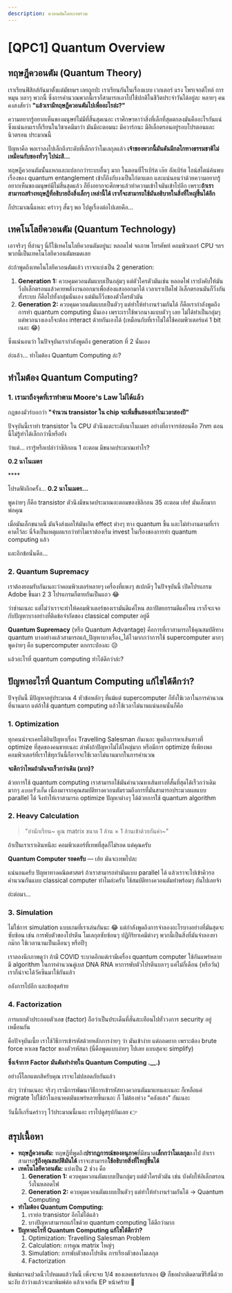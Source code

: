 ```yaml
---
description: ควอนตัมโดยภาพรวม
---
```


# \[QPC1\] Quantum Overview

## ทฤษฎีควอนตัม \(Quantum Theory\)

เราเรียนฟิสิกส์กันมาตั้งแต่มัธยมฯ เลยถูกป่ะ เราเรียนกันในเรื่องแบบ เวกเตอร์ แรง โพรเจกต์ไทล์ การหมุน บลาๆ พวกนี้  ซึ่งการคำนวณพวกนี้เราก็สามารถเอาไปใช้ปกติในชีวิตประจำวันได้อยู่ละ หลายๆ คนคงสงสัยว่า **"แล้วเรามีทฤษฎีควอนตัมไปเพื่ออะไรล่ะ?"**

ความอยากรู้อยากเห็นของมนุษย์ไม่มีที่สิ้นสุดเนอะ เราศึกษาหาว่าสิ่งที่เล็กที่สุดตกลงมันคืออะไรกันแน่ ซึ่งแน่นอนเราก็เรียนในวิชาเคมีมาว่า มันมีอะตอมนะ มีควาร์กนะ มีอิเล็กตรอนอยู่รอบโปรตอนและนิวตรอน ประมาณนี้

ปัญหาคือ พอเราลงไปเล็กถึงระดับที่เล็กกว่าโมเลกุลแล้ว **เจ้าของพวกนี้มันดันมีกลไกทางธรรมชาติไม่เหมือนกับของทั่วๆ ไปน่ะสิ…**

ทฤษฎีควอนตัมนั้นแหกและแปลกกว่าระบบอื่นๆ มาก  ในตอนที่โรเบิร์ต เอ๊ย อัลเบิร์ต ไอน์สไตน์ค้นพบเรื่องของ quantum entanglement เข้าก็ถึงกับงงเป็นไก่ตาแตก  และแน่นอนว่าด้วยความอยากรู้อยากเห็นของมนุษย์มีไม่สิ้นสุดแล้ว ก็ยิ่งอยากจะศึกษาแล้วทำความเข้าใจมันเข้าไปอีก เพราะ**ถ้าเราสามารถสร้างทฤษฎีที่อธิบายถึงสิ่งเล็กๆ เหล่านี้ได้ เราก็จะสามารถใช้มันอธิบายในสิ่งที่ใหญ่ขึ้นได้อีก**

ก็ประมาณนี้แหละ คร่าวๆ สั้นๆ พอ ไปดูเรื่องต่อไปเลยคือ…

## เทคโนโลยีควอนตัม \(Quantum Technology\)

เอาจริงๆ ที่อ่านๆ นี่ก็ใช้เทคโนโลยีควอนตัมอยู่นะ หลอดไฟ จอภาพ โทรศัพท์ คอมพิวเตอร์ CPU ฯลฯ พวกนี้เป็นเทคโนโลยีควอนตัมหมดเลย

อ่ะถ้าพูดถึงเทคโนโลยีควอนตัมแล้ว เราจะแบ่งเป็น 2 generation:

1. **Generation 1:** ควบคุมควอนตัมแบบเป็นกลุ่มๆ แต่ตัวใครตัวมันเช่น หลอดไฟ  เราบังคับให้มันวิ่งอิเล็กตรอนแล้วคายพลังงานออกมาเพื่อส่องแสงออกมาได้ เวลาเราเปิดไฟ อิเล็กตรอนมันก็วิ่งกันทั้งระบบ ก็คือไปทั้งกลุ่มนั่นเอง แต่มันก็วิ่งของตัวใครตัวมัน
2. **Generation 2:** ควบคุมควอนตัมแบบเป็นตัวๆ แต่ทำให้ทำงานร่วมกันได้ ก็คือเรากำลังพูดถึงการทำ quantum computing นั่นเอง เพราะเราใช้พวกนางแบบตัวๆ เลย ไม่ได้ทำเป็นกลุ่มๆ แต่พวกนางเองก็จะต้อง interact ด้วยกันเองได้ \(เหมือนกับที่เราไม่ได้ใช้คอมพิวเตอร์แค่ 1 bit เนอะ 😂\)

ซึ่งแน่นอนว่า ในปัจจุบันเรากำลังพูดถึง generation ที่ 2 นั่นเอง

อ่ะแล้ว… ทำไมต้อง Quantum Computing ล่ะ?

## ทำไมต้อง Quantum Computing?

### 1. เรามาถึงจุดที่เราทำตาม Moore's Law ไม่ได้แล้ว

กฎของมัวร์บอกว่า **"จำนวน transistor ใน chip จะเพิ่มขึ้นสองเท่าในเวลาสองปี"**

ปัจจุบันนี้เราทำ transistor ใน CPU ตัวนึงแตะระดับนาโนเมตร อย่างที่อาจารย์สอนคือ 7nm ตอนนี้ไม่รู้ทำได้เล็กกว่านี้หรือยัง

ว่าแต่… เรารู้หรือเปล่าว่าซิลิกอน 1 อะตอม มีขนาดประมาณเท่าไร?



**0.2 นาโนเมตร**

\*\*\*\*

โปรดฟังอีกครั้ง… **0.2 นาโนเมตร…**

พูดง่ายๆ ก็คือ transistor ตัวนึงมีขนาดประมาณอะตอมของซิลิกอน 35 อะตอม เฮ้ย! มันเล็กมากพ่อคุณ

เมื่อมันเล็กขนาดนี้ มันจึงส่งผลให้มันเกิด effect ต่างๆ ทาง quantum ขึ้น และไม่ทำงานตามที่เราคาดไว้ละ  นี่จึงเป็นเหตุผลแรกว่าทำไมเราต้องเริ่ม invest ในเรื่องของการทำ quantum computing แล้ว

และอีกข้อนั่นคือ…

### 2. **Quantum Supremacy**

เราต้องยอมรับกันเนอะว่าคอมพิวเตอร์หลายๆ เครื่องที่แพงๆ สเปกดีๆ ในปัจจุบันนี้ เปิดโปรแกรม Adobe ขึ้นมา 2 3 โปรแกรมก็ตายกันเป็นแถว 😂

ว่าซ่านเนอะ แต่ไม่ว่าเราจะทำให้คอมพิวเตอร์ของเรามันดีแค่ไหน สถาปัตยกรรมดีแค่ไหน เราก็จะเจอกับปัญหาบางอย่างที่ติดข้อจำกัดของ classical computer อยู่ดี

**Quantum Supremacy** \(หรือ Quantum Advantage\) คือการที่เราสามารถใช้คุณสมบัติทาง quantum บางอย่างแล้วสามารถแก้_ปัญหาบางเรื่อง_ได้ไวมากกว่าการใช้ supercomputer มากๆ  พูดง่ายๆ คือ supercomputer ตกกระป๋องละ 😥

แล้วอะไรที่ quantum computing ทำได้ดีกว่าล่ะ?

## ปัญหาอะไรที่ Quantum Computing แก้ไขได้ดีกว่า?

ปัจจุบันนี้ มีปัญหาอยู่ประมาณ 4 หัวข้อหลักๆ ที่แม้แต่ supercomputer ก็ยังใช้เวลาในการคำนวณที่นานมาก แต่ถ้าใช้ quantum computing แล้วใช้เวลาไม่นานแน่นอนนั่นก็คือ

### 1. Optimization

ทุกคนน่าจะเคยได้ยินปัญหาเรื่อง Travelling Salesman กันเนอะ พูดถึงการหาเส้นทางที่ optimize ที่สุดของคนขายเนอะ  ลำพังถ้าปัญหาไม่ได้ใหญ่มาก หรือมีการ optimize ที่เพียงพอ คอมพิวเตอร์ที่เราใช้ทุกวันนี้ก็อาจจะใช้เวลาไม่นานมากในการคำนวณ

**จะดีกว่าไหมถ้ามันจะเร็วกว่าเดิม \(มาก\)?**

ด้วยการใช้ quantum computing เราสามารถใช้มันคำนวณหาเส้นทางที่สั้นที่สุดได้เร็วกว่าเดิมมากๆ _แบบเร็วเกิ๊น_ เนื่องมาจากคุณสมบัติทางควอนตัมรวมถึงการที่มันสามารถประมวลผลแบบ parallel ได้ จึงทำให้เราสามารถ optimize ปัญหาต่างๆ ได้ด้วยการใช้ quantum algorithm

### 2. Heavy Calculation

> "อ่านักเรียน~ คูณ matrix ขนาด 1 ล้าน × 1 ล้านเข้าด้วยกันค่า~"

ถ้าเป็นเราเราเดินหนีละ คอมพิวเตอร์ที่เทพที่สุดก็ไม่รอด แต่คุณครับ

**Quantum Computer รอดครับ** — เฮ้ย มันจะเทพไปละ

แน่นอนครับ ปัญหาทางคณิตศาสตร์ ถ้าเราสามารถทำมันแบบ parallel ได้ แล้วเราจะไปเข้าคิวรอคำนวณกันแบบ classical computer ทำไมล่ะครับ ใช้สมบัติทางควอนตัมทำพร้อมๆ กันไปเลยจ้า

อ่ะต่อมา…

### 3. Simulation

ไม่ใช่การ simulation แบบเกมที่เราเล่นกันนะ 😂 แต่กำลังพูดถึงการจำลองอะไรบางอย่างที่มันสุดจะซับซ้อน เช่น การพับตัวของโปรตีน โมเลกุลซับซ้อนๆ ปฏิกิริยาเคมีต่างๆ พวกนี้เป็นสิ่งที่มันจำลองยากม๊าก ใช้เวลานานเป็นเดือนๆ หรือปีๆ

เราลองนึกภาพดูว่า ถ้ามี COVID ระบาดอีกแต่เรามีเครื่อง quantum computer ใช้กันแพร่หลาย มี algorithm ในการคำนวณคู่เบส DNA RNA หาการพับตัวโปรตีนบลาๆ  แค่ไม่กี่เดือน \(หรือวัน\) เราก็น่าจะได้วัคซีนมาใช้กันแล้ว

อลังการไปอีก และข้อสุดท้าย

### 4. Factorization

การแยกตัวประกอบตัวเลข \(factor\) ถือว่าเป็นประเด็นที่สั่นสะเทือนไปทั่ววงการ security อยู่เหมือนกัน

คือปัจจุบันเนี้ย เราใช้วิธีการเข้ารหัสด้วยหลักการง่ายๆ ว่า มันเข้าง่าย แต่ถอดยาก เพราะต้อง brute force หาเลข factor ของตัวรหัสมา \(นี่คือพูดแบบง่ายๆ ไปเลย แบบสุดจะ simplify\)

**ซึ่งเจ้าการ Factor มันดันทำง่ายใน Quantum Computing .\_\_.\)**

อย่างงี้โลกแตกสิครับคุณ เราจะไม่ปลอดภัยกันแล้ว

อ่ะๆ ว่าซ่านเนอะ จริงๆ เรามีการพัฒนาวิธีการเข้ารหัสทางควอนตัมมาแทนละเนอะ ก็เหลือแค่ migrate ไปใช้ถ้าในอนาคตมันแพร่หลายขึ้นเนอะ ก็ ไม่ต้องห่วง "คลังแสง" กันเนอะ

วันนี้ก็เกริ่นคร่าวๆ ไว้ประมาณนี้เนอะ เราไปดูสรุปกันเลย 👉

## สรุปเนื้อหา

* **ทฤษฎีควอนตัม:** ทฤษฎีที่พูดถึง**ปรากฏการณ์ของอนุภาค**ที่มีขนาด**เล็กกว่าโมเลกุล**ลงไป ถ้าเราสามารถ**รู้ถึงคุณสมบัติมันได้** เราจะสามารถ**ใช้อธิบายสิ่งที่ใหญ่ขึ้นได้**
* **เทคโนโลยีควอนตัม:** แบ่งเป็น 2 ช่วง คือ
  1. **Generation 1:** ควบคุมควอนตัมแบบเป็นกลุ่มๆ แต่ตัวใครตัวมัน เช่น บังคับให้อิเล็กตรอนวิ่งในหลอดไฟ
  2. **Generation 2:** ควบคุมควอนตัมแบบเป็นตัวๆ แต่ทำให้ทำงานร่วมกันได้ → Quantum Computing
* **ทำไมต้อง Quantum Computing:**
  1. เราย่อ transistor อีกไม่ได้แล้ว
  2. บางปัญหาสามารถแก้ไขด้วย quantum computing ได้ดีกว่ามาก
* **ปัญหาอะไรที่ Quantum Computing แก้ไขได้ดีกว่า?**
  1. Optimization: Travelling Salesman Problem
  2. Calculation: การคูณ matrix ใหญ่ๆ
  3. Simulation: การพับตัวของโปรตีน การเรียงตัวของโมเลกุล
  4. Factorization

พิมพ์มาจนปวดนิ้วไปหมดแล้ววันนี้ เพิ่งจะจบ 1/4 ของเลคเชอร์แรกเอง 😅 ก็ขอฝากติดตามซีรีส์นี้ด้วยนะงับ ถ้าว่างแล้วจะมาพิมพ์ต่อ แล้วเจอกัน EP หน้าคร้าบ 👋

